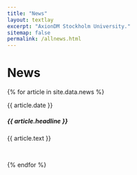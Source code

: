 ```yaml
---
title: "News"
layout: textlay
excerpt: "AxionDM Stockholm University."
sitemap: false
permalink: /allnews.html
---
```


# News

{% for article in site.data.news %}
<p>{{ article.date }}</p>
<h5>{{ article.headline }}</h5>
<p>{{ article.text }}</p>
<BR>

{% endfor %}

